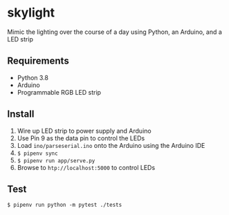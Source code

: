 # skylight
Mimic the lighting over the course of a day using Python, an Arduino, and a LED strip

## Requirements
* Python 3.8
* Arduino
* Programmable RGB LED strip

## Install
1. Wire up LED strip to power supply and Arduino
2. Use Pin 9 as the data pin to control the LEDs
3. Load `ino/parseserial.ino` onto the Arduino using the Arduino IDE
4. `$ pipenv sync`
5. `$ pipenv run app/serve.py`
6. Browse to `htp://localhost:5000` to control LEDs

## Test
`$ pipenv run python -m pytest ./tests`
